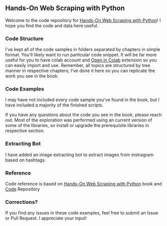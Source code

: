 ## Hands-On Web Scraping with Python

Welcome to the code repository for [Hands-On Web Scraping with Python](https://www.packtpub.com/product/hands-on-web-scraping-with-python/9781789533392)! I hope you find the code and data here useful. 

### Code Structure

I've kept all of the code samples in folders separated by chapters in simple format. You'll likely want to run particular code snippet. It will be far more useful for you to have colab account and [Open in Colab](https://chrome.google.com/webstore/detail/open-in-colab/iogfkhleblhcpcekbiedikdehleodpjo) extension so you can easily import and use. Remember, all topics are structured by tree manner in respective chapters; I've done it here so you can replicate the work you see in the book.

### Code Examples

I may have not included every code sample you've found in the book, but I have included a majority of the finished scripts. 

If you have any questions about the code you see in the book, please reach out. Most of the exploration was performed using an current version of some of the libraries, so install or upgrade the prerequisite libraries in respective section.

### Extracting Bot

I have added an image extracting bot to extract images from instragram based on hashtags.

### Reference

Code reference is based on [Hands-On Web Scraping with Python](https://www.packtpub.com/product/hands-on-web-scraping-with-python/9781789533392) book and [Code](https://github.com/PacktPublishing/Hands-On-Web-Scraping-with-Python) Repository

### Corrections?

If you find any issues in these code examples, feel free to submit an Issue or Pull Request. I appreciate your input!

